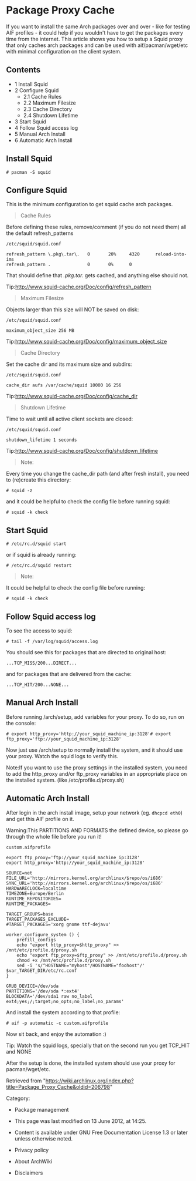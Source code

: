 Package Proxy Cache
===================

If you want to install the same Arch packages over and over - like for
testing AIF profiles - it could help if you wouldn't have to get the
packages every time from the internet. This article shows you how to
setup a Squid proxy that only caches arch packages and can be used with
aif/pacman/wget/etc with minimal configuration on the client system.

Contents
--------

-   1 Install Squid
-   2 Configure Squid
    -   2.1 Cache Rules
    -   2.2 Maximum Filesize
    -   2.3 Cache Directory
    -   2.4 Shutdown Lifetime
-   3 Start Squid
-   4 Follow Squid access log
-   5 Manual Arch Install
-   6 Automatic Arch Install

Install Squid
-------------

    # pacman -S squid

Configure Squid
---------------

This is the minimum configuration to get squid cache arch packages.

> Cache Rules

Before defining these rules, remove/comment (if you do not need them)
all the default refresh_patterns

    /etc/squid/squid.conf 

    refresh_pattern \.pkg\.tar\.   0       20%     4320      reload-into-ims
    refresh_pattern .              0       0%      0

That should define that *.pkg.tar.* gets cached, and anything else
should not.

Tip:http://www.squid-cache.org/Doc/config/refresh_pattern

> Maximum Filesize

Objects larger than this size will NOT be saved on disk:

    /etc/squid/squid.conf 

    maximum_object_size 256 MB

Tip:http://www.squid-cache.org/Doc/config/maximum_object_size

> Cache Directory

Set the cache dir and its maximum size and subdirs:

    /etc/squid/squid.conf 

    cache_dir aufs /var/cache/squid 10000 16 256

Tip:http://www.squid-cache.org/Doc/config/cache_dir

> Shutdown Lifetime

Time to wait until all active client sockets are closed:

    /etc/squid/squid.conf 

    shutdown_lifetime 1 seconds 

Tip:http://www.squid-cache.org/Doc/config/shutdown_lifetime

> Note:

Every time you change the cache_dir path (and after fresh install), you
need to (re)create this directory:

    # squid -z

and it could be helpful to check the config file before running squid:

    # squid -k check

Start Squid
-----------

    # /etc/rc.d/squid start

or if squid is already running:

    # /etc/rc.d/squid restart

> Note:

It could be helpful to check the config file before running:

    # squid -k check

Follow Squid access log
-----------------------

To see the access to squid:

    # tail -f /var/log/squid/access.log

You should see this for packages that are directed to original host:

    ...TCP_MISS/200...DIRECT...

and for packages that are delivered from the cache:

    ...TCP_HIT/200...NONE...

Manual Arch Install
-------------------

Before running /arch/setup, add variables for your proxy. To do so, run
on the console:

    # export http_proxy='http://your_squid_machine_ip:3128'# export ftp_proxy='ftp://your_squid_machine_ip:3128'

Now just use /arch/setup to normally install the system, and it should
use your proxy. Watch the squid logs to verify this.

Note:If you want to use the proxy settings in the installed system, you
need to add the http_proxy and/or ftp_proxy variables in an appropriate
place on the installed system. (like /etc/profile.d/proxy.sh)

Automatic Arch Install
----------------------

After login in the arch install image, setup your network (eg. `dhcpcd
eth0`) and get this AIF profile on it.

Warning:This PARTITIONS AND FORMATS the defined device, so please go
through the whole file before you run it!

    custom.aifprofile

    export ftp_proxy='ftp://your_squid_machine_ip:3128'
    export http_proxy='http://your_squid_machine_ip:3128'

    SOURCE=net
    FILE_URL='http://mirrors.kernel.org/archlinux/$repo/os/i686'
    SYNC_URL='http://mirrors.kernel.org/archlinux/$repo/os/i686'
    HARDWARECLOCK=localtime
    TIMEZONE=Europe/Berlin
    RUNTIME_REPOSITORIES=
    RUNTIME_PACKAGES=

    TARGET_GROUPS=base
    TARGET_PACKAGES_EXCLUDE=
    #TARGET_PACKAGES='xorg gnome ttf-dejavu'

    worker_configure_system () {
    	prefill_configs
    	echo "export http_proxy=$http_proxy" >> /mnt/etc/profile.d/proxy.sh
    	echo "export ftp_proxy=$ftp_proxy" >> /mnt/etc/profile.d/proxy.sh
    	chmod +x /mnt/etc/profile.d/proxy.sh
    	sed -i 's/^HOSTNAME="myhost"/HOSTNAME="foohost"/' $var_TARGET_DIR/etc/rc.conf
    }

    GRUB_DEVICE=/dev/sda
    PARTITIONS='/dev/sda *:ext4'
    BLOCKDATA='/dev/sda1 raw no_label ext4;yes;/;target;no_opts;no_label;no_params'

And install the system according to that profile:

    # aif -p automatic -c custom.aifprofile

Now sit back, and enjoy the automation :)

Tip: Watch the squid logs, specially that on the second run you get
TCP_HIT and NONE

After the setup is done, the installed system should use your proxy for
pacman/wget/etc.

Retrieved from
"https://wiki.archlinux.org/index.php?title=Package_Proxy_Cache&oldid=206798"

Category:

-   Package management

-   This page was last modified on 13 June 2012, at 14:25.
-   Content is available under GNU Free Documentation License 1.3 or
    later unless otherwise noted.
-   Privacy policy
-   About ArchWiki
-   Disclaimers
